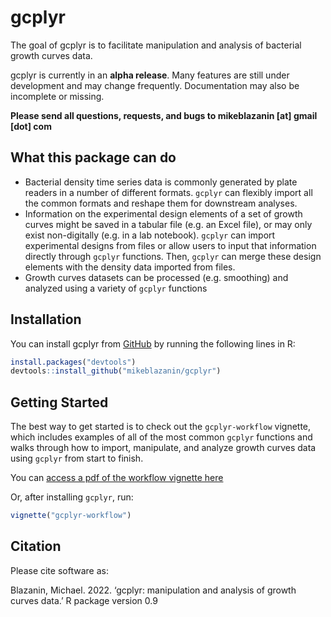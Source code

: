 
<!-- README.md is generated from README.Rmd. Please edit that file -->
<!--
You'll still need to render `README.Rmd` regularly, to keep `README.md` up-to-date. `devtools::build_readme()` is handy for this. You could also use GitHub Actions to re-render `README.Rmd` every time you push. An example workflow can be found here: <https://github.com/r-lib/actions/tree/v1/examples>.

You can also embed plots in R chunks. In that case, don't forget to commit and push the resulting figure files, so they display on GitHub and CRAN.
-->

# gcplyr

<!-- badges: start -->
<!-- badges: end -->

The goal of gcplyr is to facilitate manipulation and analysis of
bacterial growth curves data.

gcplyr is currently in an **alpha release**. Many features are still
under development and may change frequently. Documentation may also be
incomplete or missing.

**Please send all questions, requests, and bugs to mikeblazanin \[at\]
gmail \[dot\] com**

## What this package can do

- Bacterial density time series data is commonly generated by plate
  readers in a number of different formats. `gcplyr` can flexibly import
  all the common formats and reshape them for downstream analyses.
- Information on the experimental design elements of a set of growth
  curves might be saved in a tabular file (e.g. an Excel file), or may
  only exist non-digitally (e.g. in a lab notebook). `gcplyr` can import
  experimental designs from files or allow users to input that
  information directly through `gcplyr` functions. Then, `gcplyr` can
  merge these design elements with the density data imported from files.
- Growth curves datasets can be processed (e.g. smoothing) and analyzed
  using a variety of `gcplyr` functions

## Installation

You can install gcplyr from [GitHub](https://github.com/) by running the
following lines in R:

``` r
install.packages("devtools")
devtools::install_github("mikeblazanin/gcplyr")
```

## Getting Started

The best way to get started is to check out the `gcplyr-workflow`
vignette, which includes examples of all of the most common `gcplyr`
functions and walks through how to import, manipulate, and analyze
growth curves data using `gcplyr` from start to finish.

You can [access a pdf of the workflow vignette
here](./vignettes/gcplyr-workflow.pdf "gcplyr workflow vignette")

Or, after installing `gcplyr`, run:

``` r
vignette("gcplyr-workflow")
```

## Citation

Please cite software as:

Blazanin, Michael. 2022. ‘gcplyr: manipulation and analysis of growth
curves data.’ R package version 0.9

